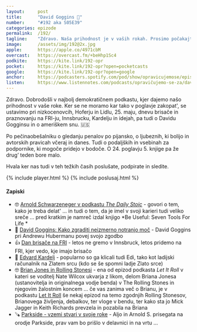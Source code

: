 ```yaml
---
layout: 	post
title:  	"David Goggins 💪"
number: 	"#192 aka S05E39"
categories:	epizode
permalink:	/192/
tagline: 	"Zdravo. Naša prihodnost je v vaših rokah. Prosimo počakajte le nekaj trenutkov, da pripravimo anketo, v kateri boste izbrali pot, po kateri bomo hodili. Do takrat pa poslušajte epizodo 192, ki govori o vsem in ... o ničemer."
image:		/assets/img/192@2x.jpg
apple:		https://apple.co/4971cbM
overcast:	https://overcast.fm/+beHhp1Sc4
podkite:	https://kite.link/192-opr
pocket:		https://kite.link/192-opr?open=pocketcasts
google:		https://kite.link/192-opr?open=google
anchor:		https://podcasters.spotify.com/pod/show/opravicujemose/episodes/David-Goggins-e2f2736
listen:		https://www.listennotes.com/podcasts/opravičujemo-se-za/david-goggins-sdE7t_Tc4fb/embed/
---
```


Zdravo. Dobrodošli v najbolj demokratičnem podkastu, kjer dajemo našo prihodnost v vaše roke. Ker se ne moramo kar tako v poglavje zakopat', se ustavimo pri nizkocenovcih, Hoferju in Lidlu, 25. maju, dnevu brisače in praznovanju na FRI-ju, Innsbrucku, Kardelju in idejah, pa tudi o Davidu Gogginsu in o ameriškem snu. 🇺🇸 

Po pečinaobešalniku o gledanju penalov po pijansko, o ljubeznih, ki bolijo in avtorskih pravicah včeraj in danes. Tudi o podaljških in vsebinah za podpornike, ki mogoče pridejo v bodoče. O 24. poglavju 5. knjige pa že drug’ teden bore malo. 

Hvala ker nas tudi v teh težkih časih poslušate, podpirate in sledite. 

{% include player.html %}
{% include poslusaj.html %}

<!--break-->

#### Zapiski

- 🤓 [Arnold Schwarzeneger v podkastu *The Daily Stoic*](https://dailystoic.com/arnold-schwarzeneggers-seven-tools-for-life/) - govori o tem, kako je treba delat' ... in tudi o tem, da je imel v svoji karieri tudi veliko sreče ... pred kratkim je namreč izdal knjigo *Be Useful: Seven Tools For Life *
- 📼 [David Goggins: Kako zgraditi neizmerno notranjo moč](https://www.youtube.com/watch?v=nDLb8_wgX50) - David Goggins pri Andrewu Hubermanu povej svojo zgodbo
- 👍 [Dan brisače na FRI](https://www.fmf.uni-lj.si/en/news/news/35030/20-obletnica-dneva-brisace/) - letos ne gremo v Innsbruck, letos pridemo na FRI, kjer vedo, kje imajo brisačo
- 📕 [Edvard Kardelj](https://sl.wikipedia.org/wiki/Edvard_Kardelj) - popularno so ga klicali tudi Edi, tako kot ladijski računalnik na Zlatem srcu (kdo se še spomni ladje Zlato srce)
- 🤓 [Brian Jones in Rolling Stonesi](https://overcast.fm/+KoYDegxMU) - ena od epizod podkasta *Let It Roll* v kateri se voditelj Nate Wilcox ukvarja z likom, delom Briana Jonesa (ustanovitelja in originalnega vodje benda) v The Rolling Stones in njegovim žalostnim koncem ... če vas zanima več o Brianu, je v podkastu [Let It Roll](https://overcast.fm/itunes1293313890/let-it-roll) še nekaj epizod na temo zgodnjih Rolling Stonesov, Brianovega življenja, debalkov, ter vloge v bendu, ter kako sta jo Mick Jagger in Keith Richards prevzela in pozabila na Briana  
- 🪚 [Parkside - vzemi stvari v svoje roke](https://parkside-diy.com/si) - Aljo in Arnold S. prisegata na orodje Parkside, prav vam bo prišlo v delavnici in na vrtu ... 
